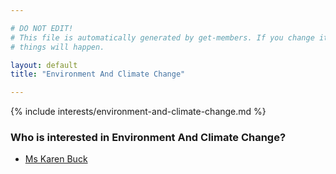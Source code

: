 ```yaml
---

# DO NOT EDIT!
# This file is automatically generated by get-members. If you change it, bad
# things will happen.

layout: default
title: "Environment And Climate Change"

---
```


{% include interests/environment-and-climate-change.md %}

### Who is interested in Environment And Climate Change?


* [Ms Karen Buck](/members/ms-karen-buck.html)
